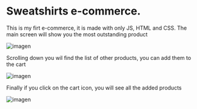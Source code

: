 # Sweatshirts e-commerce.
This is my firt e-commerce, it is made with only JS, HTML and CSS.
The main screen will show you the most outstanding product

![imagen](https://github.com/wilmer-energy/ecommerce/assets/96258090/118230cf-9b5c-4086-ba88-5ba6e58a3143)

Scrolling down you wil find the list of other products, you can add them to the cart

![imagen](https://github.com/wilmer-energy/ecommerce/assets/96258090/19258124-0c3a-419b-813a-35a106b05152)

Finally if you click on the cart icon, you will see all the added products

![imagen](https://github.com/wilmer-energy/ecommerce/assets/96258090/3877ff24-2ed6-4062-b73c-a2bf7ec9be97)

